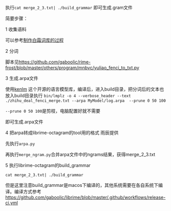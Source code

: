 
执行`cat merge_2_3.txt| ./build_grammar` 即可生成.gram文件

简要步骤：

1 收集语料

可以参考[制作白霜词库的过程](https://moqiyinxing.chunqiujinjing.com/index/jin-jie-ji-shu-xi-jie/zhi-zuo-bai-shuang-ci-ku-de-guo-cheng)

2 分词

脚本见<https://github.com/gaboolic/rime-frost/blob/master/others/program/mnbvc/yuliao_fenci_to_txt.py>

3 生成.arpa文件

使用[kenlm](https://github.com/kpu/kenlm) 这个开源的语言模型库，编译后，进入build目录，把分词后的文本也放入build目录执行
`bin/lmplz -o 4 --verbose_header --text ./zhihu_deal_fenci_merge.txt --arpa MyModel/log.arpa  --prune 0 50 100`

`--prune 0 50 100`是剪枝，电脑配置好就不需要

即可生成.arpa文件

4 把arpa转成librime-octagram的tool用的格式 雨辰提供

先执行`arpa.py`

再执行`merge_ngram.py`合并arpa文件中的ngrams结果，获得merge_2_3.txt

5 执行librime-octagram的build_grammar

`cat merge_2_3.txt| ./build_grammar`

但是这里注意build_grammar是macos下编译的，其他系统需要在各自系统下编译。编译方式参考<https://github.com/gaboolic/librime/blob/master/.github/workflows/release-ci.yml>
